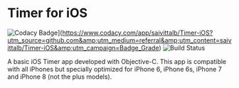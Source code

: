 # Timer for iOS
![Codacy Badge](https://api.codacy.com/project/badge/Grade/9qNo95ZoOqePWKV7F7bc)](https://www.codacy.com/app/saivittalb/Timer-iOS?utm_source=github.com&amp;utm_medium=referral&amp;utm_content=saivittalb/Timer-iOS&amp;utm_campaign=Badge_Grade)
![Build Status](https://travis-ci.com/saivittalb/Timer-iOS.svg?branch=master)

A basic iOS Timer app developed with Objective-C. This app is compatible with all iPhones but specially optimized for iPhone 6, iPhone 6s, iPhone 7 and iPhone 8 (not the plus models). 
